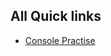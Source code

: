 ## All Quick links
* [Console Practise](/console-practise "Click this link to visit the console practise page")
